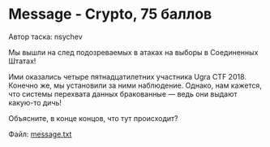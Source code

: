 # Message - Crypto, 75 баллов
Автор таска: nsychev

Мы вышли на след подозреваемых в атаках на выборы в Соединенных Штатах!

Ими оказались четыре пятнадцатилетних участника Ugra CTF 2018. Конечно же, мы установили за ними наблюдение. Однако, нам кажется, что системы перехвата данных бракованные — ведь они выдают какую-то дичь!

Объясните, в конце концов, что тут происходит?

Файл: [message.txt](https://go.ctf.upml.tech/files/message/message.txt)
